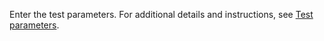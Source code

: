 Enter the test parameters. For additional details and instructions, see [Test parameters](azure-stack-vaas-parameters.md#test-parameters).